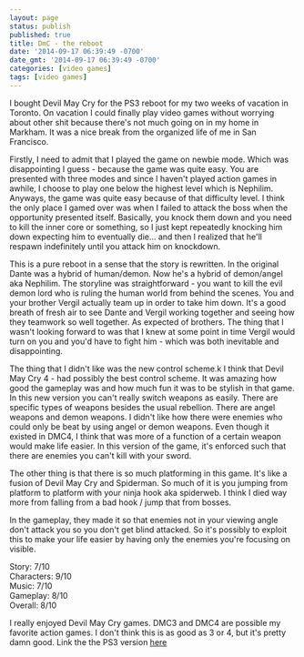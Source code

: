 ```yaml
---
layout: page
status: publish
published: true
title: DmC - the reboot
date: '2014-09-17 06:39:49 -0700'
date_gmt: '2014-09-17 06:39:49 -0700'
categories: [video games]
tags: [video games]
---
```

<p>I bought Devil May Cry for the PS3 reboot for my two weeks of vacation in Toronto. On vacation I could finally play video games without worrying about other shit because there's not much going on in my home in Markham. It was a nice break from the organized life of me in San Francisco.</p>
<p>Firstly, I need to admit that I played the game on newbie mode. Which was disappointing I guess - because the game was quite easy. You are presented with three modes and since I haven't played action games in awhile, I choose to play one below the highest level which is Nephilim. Anyways, the game was quite easy because of that difficulty level. I think the only place I gamed over was when I failed to attack the boss when the opportunity presented itself. Basically, you knock them down and you need to kill the inner core or something, so I just kept repeatedly knocking him down expecting him to eventually die... and then I realized that he'll respawn indefinitely until you attack him on knockdown.</p>
<p>This is a pure reboot in a sense that the story is rewritten. In the original Dante was a hybrid of human&#47;demon. Now he's a hybrid of demon&#47;angel aka Nephilim. The storyline was straightforward - you want to kill the evil demon lord who is ruling the human world from behind the scenes. You and your brother Vergil actually team up in order to take him down. It's a good breath of fresh air to see Dante and Vergil working together and seeing how they teamwork so well together. As expected of brothers. The thing that I wasn't looking forward to was that I knew at some point in time Vergil would turn on you and you'd have to fight him - which was both inevitable and disappointing.</p>
<p>The thing that I didn't like was the new control scheme.k I think that Devil May Cry 4 - had possibly the best control scheme. It was amazing how good the gameplay was and how much fun it was to be stylish in that game. In this new version you can't really switch weapons as easily. There are specific types of weapons besides the usual rebellion. There are angel weapons and demon weapons. I didn't like how there were enemies who could only be beat by using angel or demon weapons. Even though it existed in DMC4, I think that was more of a function of a certain weapon would make life easier. In this version of the game, it's enforced such that there are enemies you can't kill with your sword.</p>
<p>The other thing is that there is so much platforming in this game. It's like a fusion of Devil May Cry and Spiderman. So much of it is you jumping from platform to platform with your ninja hook aka spiderweb. I think I died way more from falling from a bad hook &#47; jump that from bosses.</p>
<p>In the gameplay, they made it so that enemies not in your viewing angle don't attack you so you don't get blind attacked. So it's possibly to exploit this to make your life easier by having only the enemies you're focusing on visible.</p>
<p>Story: 7&#47;10<br />
Characters: 9&#47;10<br />
Music: 7&#47;10<br />
Gameplay: 8&#47;10<br />
Overall: 8&#47;10</p>
<p>I really enjoyed Devil May Cry games. DMC3 and DMC4 are possible my favorite action games. I don't think this is as good as 3 or 4, but it's pretty damn good. Link the the PS3 version <a title="DMC" href="http://amzn.to&#47;VciRJE">here</a></p>
